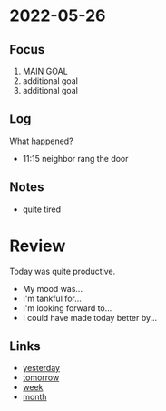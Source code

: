 # 2022-05-26

## Focus
1. MAIN GOAL
2. additional goal
3. additional goal

## Log
What happened?
- 11:15 neighbor rang the door

## Notes
- quite tired

# Review
Today was quite productive.

- My mood was...
- I'm tankful for...
- I'm looking forward to...
- I could have made today better by...

## Links
- [yesterday](calendar/days/2022-05-25.md)
- [tomorrow](calendar/days/2022-05-27.md)
- [week](calendar/weeks/2022-21.md)
- [month](calendar/months/2022-05)